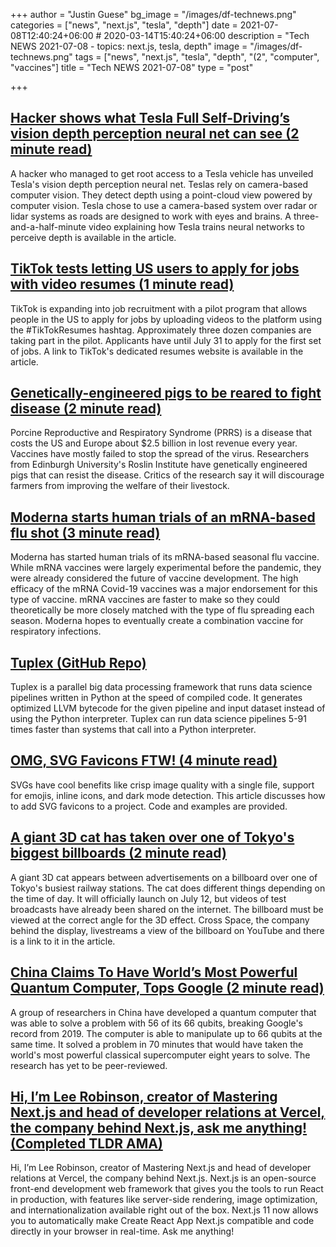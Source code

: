 +++
author = "Justin Guese"
bg_image = "/images/df-technews.png"
categories = ["news", "next.js", "tesla", "depth"]
date = 2021-07-08T12:40:24+06:00 # 2020-03-14T15:40:24+06:00
description = "Tech NEWS 2021-07-08 - topics: next.js, tesla, depth"
image = "/images/df-technews.png"
tags = ["news", "next.js", "tesla", "depth", "(2", "computer", "vaccines"]
title = "Tech NEWS 2021-07-08"
type = "post"

+++

## [Hacker shows what Tesla Full Self-Driving’s vision depth perception neural net can see (2 minute read)](https://electrek.co/2021/07/07/hacker-tesla-full-self-drivings-vision-depth-perception-neural-net-can-see/)

A hacker who managed to get root access to a Tesla vehicle has unveiled Tesla's vision depth perception neural net. Teslas rely on camera-based computer vision. They detect depth using a point-cloud view powered by computer vision. Tesla chose to use a camera-based system over radar or lidar systems as roads are designed to work with eyes and brains. A three-and-a-half-minute video explaining how Tesla trains neural networks to perceive depth is available in the article.

## [TikTok tests letting US users to apply for jobs with video resumes (1 minute read)](https://www.engadget.com/tiktok-resumes-185647212.html)

TikTok is expanding into job recruitment with a pilot program that allows people in the US to apply for jobs by uploading videos to the platform using the #TikTokResumes hashtag. Approximately three dozen companies are taking part in the pilot. Applicants have until July 31 to apply for the first set of jobs. A link to TikTok's dedicated resumes website is available in the article.

## [Genetically-engineered pigs to be reared to fight disease (2 minute read)](https://www.bbc.com/news/uk-scotland-edinburgh-east-fife-57736378)

Porcine Reproductive and Respiratory Syndrome (PRRS) is a disease that costs the US and Europe about $2.5 billion in lost revenue every year. Vaccines have mostly failed to stop the spread of the virus. Researchers from Edinburgh University's Roslin Institute have genetically engineered pigs that can resist the disease. Critics of the research say it will discourage farmers from improving the welfare of their livestock.

## [Moderna starts human trials of an mRNA-based flu shot (3 minute read)](https://www.theverge.com/2021/7/7/22566634/moderna-mrna-flu-vaccine-trial)

Moderna has started human trials of its mRNA-based seasonal flu vaccine. While mRNA vaccines were largely experimental before the pandemic, they were already considered the future of vaccine development. The high efficacy of the mRNA Covid-19 vaccines was a major endorsement for this type of vaccine. mRNA vaccines are faster to make so they could theoretically be more closely matched with the type of flu spreading each season. Moderna hopes to eventually create a combination vaccine for respiratory infections.

## [Tuplex (GitHub Repo)](https://github.com/tuplex/tuplex)

Tuplex is a parallel big data processing framework that runs data science pipelines written in Python at the speed of compiled code. It generates optimized LLVM bytecode for the given pipeline and input dataset instead of using the Python interpreter. Tuplex can run data science pipelines 5-91 times faster than systems that call into a Python interpreter.

## [OMG, SVG Favicons FTW! (4 minute read)](https://austingil.com/svg-favicons/)

SVGs have cool benefits like crisp image quality with a single file, support for emojis, inline icons, and dark mode detection. This article discusses how to add SVG favicons to a project. Code and examples are provided.

## [A giant 3D cat has taken over one of Tokyo's biggest billboards (2 minute read)](https://www.cnn.com/style/article/3d-cat-billboard-tokyo/index.html)

A giant 3D cat appears between advertisements on a billboard over one of Tokyo's busiest railway stations. The cat does different things depending on the time of day. It will officially launch on July 12, but videos of test broadcasts have already been shared on the internet. The billboard must be viewed at the correct angle for the 3D effect. Cross Space, the company behind the display,  livestreams a view of the billboard on YouTube and there is a link to it in the article.

## [China Claims To Have World’s Most Powerful Quantum Computer, Tops Google (2 minute read)](https://interestingengineering.com/china-claims-to-have-worlds-most-powerful-quantum-computer-tops-google)

A group of researchers in China have developed a quantum computer that was able to solve a problem with 56 of its 66 qubits, breaking Google's record from 2019. The computer is able to manipulate up to 66 qubits at the same time. It solved a problem in 70 minutes that would have taken the world's most powerful classical supercomputer eight years to solve. The research has yet to be peer-reviewed.

## [Hi, I’m Lee Robinson, creator of Mastering Next.js and head of developer relations at Vercel, the company behind Next.js, ask me anything! (Completed TLDR AMA)](https://tldr.tech/token/6c3ef825381ee396191f77cb92dd1969?redirect=https%3A%2F%2Ftldr.tech%2Fama%2Flee-robinson/1/0100017a8596c820-f465d9a1-7bc1-4c2e-af98-b50c83ec5419-000000/qehU_SGZC7nBb72rLtGS0Fo9ptOT_rKYjTQK9Yy90v8=205)

Hi, I’m Lee Robinson, creator of Mastering Next.js and head of developer relations at Vercel, the company behind Next.js. Next.js is an open-source front-end development web framework that gives you the tools to run React in production, with features like server-side rendering, image optimization, and internationalization available right out of the box. Next.js 11 now allows you to automatically make Create React App Next.js compatible and code directly in your browser in real-time. Ask me anything!


